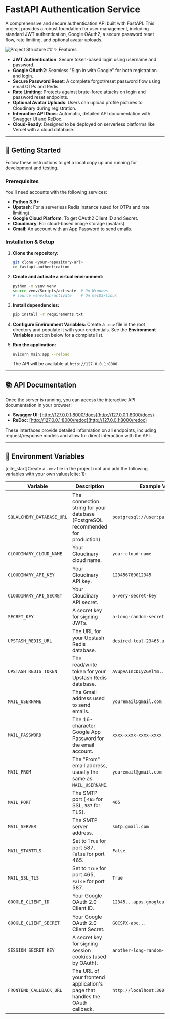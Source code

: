 # FastAPI Authentication Service

A comprehensive and secure authentication API built with FastAPI. This project provides a robust foundation for user management, including standard JWT authentication, Google OAuth2, a secure password reset flow, rate limiting, and optional avatar uploads.

![Project Structure](https://i.imgur.com/your-image-url.png) ## ✨ Features

- **JWT Authentication**: Secure token-based login using username and password.
- **Google OAuth2**: Seamless "Sign in with Google" for both registration and login.
- **Secure Password Reset**: A complete forgot/reset password flow using email OTPs and Redis.
- **Rate Limiting**: Protects against brute-force attacks on login and password reset endpoints.
- **Optional Avatar Uploads**: Users can upload profile pictures to Cloudinary during registration.
- **Interactive API Docs**: Automatic, detailed API documentation with Swagger UI and ReDoc.
- **Cloud-Ready**: Designed to be deployed on serverless platforms like Vercel with a cloud database.

---

## 🚀 Getting Started

Follow these instructions to get a local copy up and running for development and testing.

### Prerequisites

You'll need accounts with the following services:
- **Python 3.9+**
- **Upstash**: For a serverless Redis instance (used for OTPs and rate limiting).
- **Google Cloud Platform**: To get OAuth2 Client ID and Secret.
- **Cloudinary**: For cloud-based image storage (avatars).
- **Gmail**: An account with an App Password to send emails.

### Installation & Setup

1.  **Clone the repository:**
    ```bash
    git clone <your-repository-url>
    cd fastapi-authentication
    ```

2.  **Create and activate a virtual environment:**
    ```bash
    python -m venv venv
    source venv/Scripts/activate  # On Windows
    # source venv/bin/activate    # On macOS/Linux
    ```

3.  **Install dependencies:**
    ```bash
    pip install -r requirements.txt
    ```

4.  **Configure Environment Variables:**
    Create a `.env` file in the root directory and populate it with your credentials. See the **Environment Variables** section below for a complete list.

5.  **Run the application:**
    ```bash
    uvicorn main:app --reload
    ```
    The API will be available at `http://127.0.0.1:8000`.

---

## 📚 API Documentation

Once the server is running, you can access the interactive API documentation in your browser:

- **Swagger UI**: [http://127.0.0.1:8000/docs](http://127.0.0.1:8000/docs)
- **ReDoc**: [http://127.0.0.1:8000/redoc](http://127.0.0.1:8000/redoc)

These interfaces provide detailed information on all endpoints, including request/response models and allow for direct interaction with the API.

---

## 🔧 Environment Variables

[cite_start]Create a `.env` file in the project root and add the following variables with your own values[cite: 1]:

| Variable                  | Description                                                                 | Example Value                                              |
| ------------------------- | --------------------------------------------------------------------------- | ---------------------------------------------------------- |
| `SQLALCHEMY_DATABASE_URL` | The connection string for your database (PostgreSQL recommended for production). | `postgresql://user:pass@host:port/db`                      |
| `CLOUDINARY_CLOUD_NAME`   | Your Cloudinary cloud name.                                                 | `your-cloud-name`                                          |
| `CLOUDINARY_API_KEY`      | Your Cloudinary API key.                                                    | `123456789012345`                                          |
| `CLOUDINARY_API_SECRET`   | Your Cloudinary API secret.                                                 | `a-very-secret-key`                                        |
| `SECRET_KEY`              | A secret key for signing JWTs.                                              | `a-long-random-secret-string`                              |
| `UPSTASH_REDIS_URL`       | The URL for your Upstash Redis database.                                    | `desired-teal-23465.upstash.io`                            |
| `UPSTASH_REDIS_TOKEN`     | The read/write token for your Upstash Redis database.                       | `AVupAAIncDIyZGVlYm...`                                    |
| `MAIL_USERNAME`           | The Gmail address used to send emails.                                      | `youremail@gmail.com`                                      |
| `MAIL_PASSWORD`           | The 16-character Google App Password for the email account.                 | `xxxx-xxxx-xxxx-xxxx`                                      |
| `MAIL_FROM`               | The "From" email address, usually the same as `MAIL_USERNAME`.              | `youremail@gmail.com`                                      |
| `MAIL_PORT`               | The SMTP port ( `465` for SSL, `587` for TLS).                               | `465`                                                      |
| `MAIL_SERVER`             | The SMTP server address.                                                    | `smtp.gmail.com`                                           |
| `MAIL_STARTTLS`           | Set to `True` for port 587, `False` for port 465.                           | `False`                                                    |
| `MAIL_SSL_TLS`            | Set to `True` for port 465, `False` for port 587.                           | `True`                                                     |
| `GOOGLE_CLIENT_ID`        | Your Google OAuth 2.0 Client ID.                                            | `12345...apps.googleusercontent.com`                       |
| `GOOGLE_CLIENT_SECRET`    | Your Google OAuth 2.0 Client Secret.                                        | `GOCSPX-abc...`                                            |
| `SESSION_SECRET_KEY`      | A secret key for signing session cookies (used by OAuth).                   | `another-long-random-secret-string`                        |
| `FRONTEND_CALLBACK_URL`   | The URL of your frontend application's page that handles the OAuth callback. | `http://localhost:3000/auth/callback`                      |
